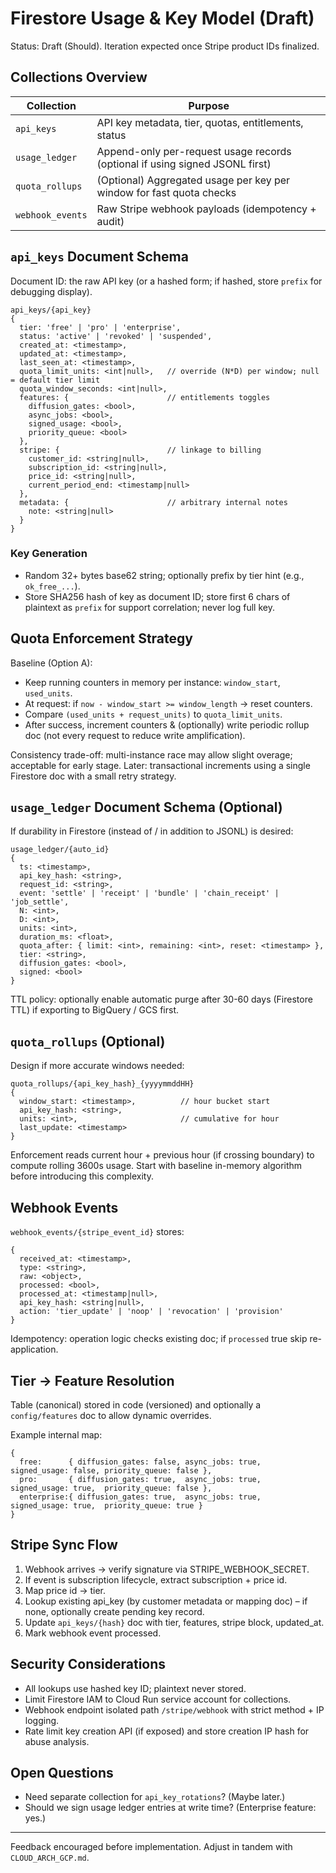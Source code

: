 # Firestore Usage & Key Model (Draft)

Status: Draft (Should). Iteration expected once Stripe product IDs finalized.

## Collections Overview
| Collection | Purpose |
|------------|---------|
| `api_keys` | API key metadata, tier, quotas, entitlements, status |
| `usage_ledger` | Append-only per-request usage records (optional if using signed JSONL first) |
| `quota_rollups` | (Optional) Aggregated usage per key per window for fast quota checks |
| `webhook_events` | Raw Stripe webhook payloads (idempotency + audit) |

## `api_keys` Document Schema
Document ID: the raw API key (or a hashed form; if hashed, store `prefix` for debugging display).

```
api_keys/{api_key}
{
  tier: 'free' | 'pro' | 'enterprise',
  status: 'active' | 'revoked' | 'suspended',
  created_at: <timestamp>,
  updated_at: <timestamp>,
  last_seen_at: <timestamp>,
  quota_limit_units: <int|null>,   // override (N*D) per window; null = default tier limit
  quota_window_seconds: <int|null>,
  features: {                      // entitlements toggles
    diffusion_gates: <bool>,
    async_jobs: <bool>,
    signed_usage: <bool>,
    priority_queue: <bool>
  },
  stripe: {                        // linkage to billing
    customer_id: <string|null>,
    subscription_id: <string|null>,
    price_id: <string|null>,
    current_period_end: <timestamp|null>
  },
  metadata: {                      // arbitrary internal notes
    note: <string|null>
  }
}
```

### Key Generation
- Random 32+ bytes base62 string; optionally prefix by tier hint (e.g., `ok_free_...`).
- Store SHA256 hash of key as document ID; store first 6 chars of plaintext as `prefix` for support correlation; never log full key.

## Quota Enforcement Strategy
Baseline (Option A):
- Keep running counters in memory per instance: `window_start`, `used_units`.
- At request: if `now - window_start >= window_length` -> reset counters.
- Compare `(used_units + request_units)` to `quota_limit_units`.
- After success, increment counters & (optionally) write periodic rollup doc (not every request to reduce write amplification).

Consistency trade-off: multi-instance race may allow slight overage; acceptable for early stage. Later: transactional increments using a single Firestore doc with a small retry strategy.

## `usage_ledger` Document Schema (Optional)
If durability in Firestore (instead of / in addition to JSONL) is desired:
```
usage_ledger/{auto_id}
{
  ts: <timestamp>,
  api_key_hash: <string>,
  request_id: <string>,
  event: 'settle' | 'receipt' | 'bundle' | 'chain_receipt' | 'job_settle',
  N: <int>,
  D: <int>,
  units: <int>,
  duration_ms: <float>,
  quota_after: { limit: <int>, remaining: <int>, reset: <timestamp> },
  tier: <string>,
  diffusion_gates: <bool>,
  signed: <bool>
}
```
TTL policy: optionally enable automatic purge after 30-60 days (Firestore TTL) if exporting to BigQuery / GCS first.

## `quota_rollups` (Optional)
Design if more accurate windows needed:
```
quota_rollups/{api_key_hash}_{yyyymmddHH}
{
  window_start: <timestamp>,          // hour bucket start
  api_key_hash: <string>,
  units: <int>,                       // cumulative for hour
  last_update: <timestamp>
}
```
Enforcement reads current hour + previous hour (if crossing boundary) to compute rolling 3600s usage. Start with baseline in-memory algorithm before introducing this complexity.

## Webhook Events
`webhook_events/{stripe_event_id}` stores:
```
{
  received_at: <timestamp>,
  type: <string>,
  raw: <object>,
  processed: <bool>,
  processed_at: <timestamp|null>,
  api_key_hash: <string|null>,
  action: 'tier_update' | 'noop' | 'revocation' | 'provision'
}
```
Idempotency: operation logic checks existing doc; if `processed` true skip re-application.

## Tier -> Feature Resolution
Table (canonical) stored in code (versioned) and optionally a `config/features` doc to allow dynamic overrides.

Example internal map:
```
{
  free:      { diffusion_gates: false, async_jobs: true,  signed_usage: false, priority_queue: false },
  pro:       { diffusion_gates: true,  async_jobs: true,  signed_usage: true,  priority_queue: false },
  enterprise:{ diffusion_gates: true,  async_jobs: true,  signed_usage: true,  priority_queue: true }
}
```

## Stripe Sync Flow
1. Webhook arrives -> verify signature via STRIPE_WEBHOOK_SECRET.
2. If event is subscription lifecycle, extract subscription + price id.
3. Map price id -> tier.
4. Lookup existing api_key (by customer metadata or mapping doc) – if none, optionally create pending key record.
5. Update `api_keys/{hash}` doc with tier, features, stripe block, updated_at.
6. Mark webhook event processed.

## Security Considerations
- All lookups use hashed key ID; plaintext never stored.
- Limit Firestore IAM to Cloud Run service account for collections.
- Webhook endpoint isolated path `/stripe/webhook` with strict method + IP logging.
- Rate limit key creation API (if exposed) and store creation IP hash for abuse analysis.

## Open Questions
- Need separate collection for `api_key_rotations`? (Maybe later.)
- Should we sign usage ledger entries at write time? (Enterprise feature: yes.)

---
Feedback encouraged before implementation. Adjust in tandem with `CLOUD_ARCH_GCP.md`.
